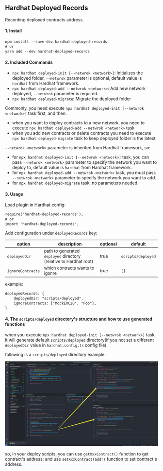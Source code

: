 ## Hardhat Deployed Records

Recording deployed contracts address.

#### 1. Install

```
npm install --save-dev hardhat-deployed-records
# or
yarn add --dev hardhat-deployed-records
```

#### 2. Included Commands

- `npx hardhat deployed-init [--netwrok <network>]`: Initializes the deployed folder, `--netwrok` parameter is optional, default value is `hardhat` from Hardhat framework.
- `npx hardhat deployed-add --netwrok <network>`: Add new network deployed, `--netwrok` parameter is required.
- `npx hardhat deployed-migrate`: Migrate the deployed folder

Commonly, you need execute `npx hardhat deployed-init [--netwrok <network>]` task first, and then:
- when you want to deploy contracts to a new network, you need to execute `npx hardhat deployed-add --netwrok <network>` task
- when you add new contracts or delete contracts you need to execute `npx hardhat deployed-migrate` task to keep deployed folder is the latest.

`--netwrok <network>` parameter is inherited from Hardhat framework, so:
* for `npx hardhat deployed-init [--netwrok <network>]` task, you can pass `--netwrok <network>` parameter to specify the network you want to deploy to, default value is `hardhat` from Hardhat framework.
* for `npx hardhat deployed-add --netwrok <network>` task, you must pass `--netwrok <network>` parameter to specify the network you want to add.
* for `npx hardhat deployed-migrate` task, no parameters needed.

#### 3. Usage

Load plugin in Hardhat config:

```
require('hardhat-deployed-records');
# or
import 'hardhat-deployed-records';
```

Add configuration under `deployedRecords` key:

| option            | description                                                       | optional | default            |
|-------------------|-------------------------------------------------------------------|----------|--------------------|
| `deployedDir`     | path to generated `deployed` directory (relative to Hardhat root) | true     | `scripts/deployed` |
| `ignoreContracts` | which contracts wants to igonre                                   | true     | `[]`               |

example:

```
deployedRecords: {
    deployedDir: "scripts/deployed",
    ignoreContracts: ["MockERC20", "Foo"],
}
```

#### 4. The `scripts/deployed` directory's structure and how to use generated functions

when you execute `npx hardhat deployed-init [--netwrok <network>]` task, it will generate default `scripts/deployed` directory(if you not set a different `deployedDir` value in `hardhat.config.ts` config file).

following is a `scripts/deployed` directory example:

![](demo.png)

so, in your deploy scripts, you can use `getXxxContract()` function to get contract's address; and use `setXxxContract(addr)` function to set contract's address.
